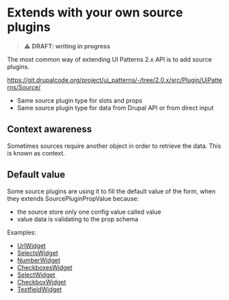 # Extends with your own source plugins

> ⚠️ **DRAFT: writing in progress**

The most common way of extending UI Patterns 2.x API is to add source plugins.

https://git.drupalcode.org/project/ui_patterns/-/tree/2.0.x/src/Plugin/UiPatterns/Source/

- Same source plugin type for slots and props
- Same source plugin type for data from Drupal API or from direct input

## Context awareness

Sometimes sources require another object in order to retrieve the data. This is known as context.

## Default value

Some source plugins are using it to fill the default value of the form, when they extends SourcePluginPropValue because:

- the source store only one config value called value
- value data is validating to the prop schema

Examples:

- [UrlWidget](https://git.drupalcode.org/project/ui_patterns/-/tree/2.0.x/src/Plugin/UiPatterns/Source/UrlWidget.php)
- [SelectsWidget](https://git.drupalcode.org/project/ui_patterns/-/tree/2.0.x/src/Plugin/UiPatterns/Source/SelectsWidget.php)
- [NumberWidget](https://git.drupalcode.org/project/ui_patterns/-/tree/2.0.x/src/Plugin/UiPatterns/Source/NumberWidget.php)
- [CheckboxesWidget](https://git.drupalcode.org/project/ui_patterns/-/tree/2.0.x/src/Plugin/UiPatterns/Source/CheckboxesWidget)
- [SelectWidget](https://git.drupalcode.org/project/ui_patterns/-/tree/2.0.x/src/Plugin/UiPatterns/Source/CheckboxesWidget)
- [CheckboxWidget](https://git.drupalcode.org/project/ui_patterns/-/tree/2.0.x/src/Plugin/UiPatterns/Source/CheckboxWidget.php)
- [TextfieldWidget](https://git.drupalcode.org/project/ui_patterns/-/tree/2.0.x/src/Plugin/UiPatterns/Source/TextfieldWidget.php)
